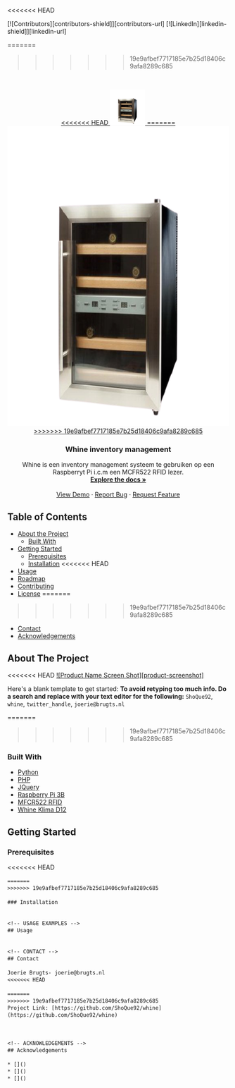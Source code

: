 <<<<<<< HEAD
<!--
*** Thanks for checking out this README Template. If you have a suggestion that would
*** make this better, please fork the repo and create a pull request or simply open
*** an issue with the tag "enhancement".
*** Thanks again! Now go create something AMAZING! :D
***
***
***
*** To avoid retyping too much info. Do a search and replace for the following:
*** ShoQue92, whine, twitter_handle, joerie@brugts.nl
-->





<!-- PROJECT SHIELDS -->
<!--
*** I'm using markdown "reference style" links for readability.
*** Reference links are enclosed in brackets [ ] instead of parentheses ( ).
*** See the bottom of this document for the declaration of the reference variables
*** for contributors-url, forks-url, etc. This is an optional, concise syntax you may use.
*** https://www.markdownguide.org/basic-syntax/#reference-style-links
-->
[![Contributors][contributors-shield]][contributors-url]
[![LinkedIn][linkedin-shield]][linkedin-url]



=======
>>>>>>> 19e9afbef7717185e7b25d18406c9afa8289c685
<!-- PROJECT LOGO -->
<br />
<p align="center">
  <a href="https://github.com/ShoQue92/whine">
<<<<<<< HEAD
    <img src="web/images/koelkast.png" alt="Logo" width="80" height="80">
=======
    <img src="web/images/koelkast.png" alt="Logo" width="640" height="680">
>>>>>>> 19e9afbef7717185e7b25d18406c9afa8289c685
  </a>

  <h3 align="center">Whine inventory management</h3>

  <p align="center">
    Whine is een inventory management systeem te gebruiken op een Raspberryt Pi i.c.m een MCFR522 RFID lezer.
    <br />
    <a href="https://github.com/ShoQue92/whine"><strong>Explore the docs »</strong></a>
    <br />
    <br />
    <a href="https://github.com/ShoQue92/whine">View Demo</a>
    ·
    <a href="https://github.com/ShoQue92/whine/issues">Report Bug</a>
    ·
    <a href="https://github.com/ShoQue92/whine/issues">Request Feature</a>
  </p>
</p>



<!-- TABLE OF CONTENTS -->
## Table of Contents

* [About the Project](#about-the-project)
  * [Built With](#built-with)
* [Getting Started](#getting-started)
  * [Prerequisites](#prerequisites)
  * [Installation](#installation)
<<<<<<< HEAD
* [Usage](#usage)
* [Roadmap](#roadmap)
* [Contributing](#contributing)
* [License](#license)
=======
>>>>>>> 19e9afbef7717185e7b25d18406c9afa8289c685
* [Contact](#contact)
* [Acknowledgements](#acknowledgements)



<!-- ABOUT THE PROJECT -->
## About The Project

<<<<<<< HEAD
[![Product Name Screen Shot][product-screenshot]](https://example.com)

Here's a blank template to get started:
**To avoid retyping too much info. Do a search and replace with your text editor for the following:**
`ShoQue92`, `whine`, `twitter_handle`, `joerie@brugts.nl`


=======
>>>>>>> 19e9afbef7717185e7b25d18406c9afa8289c685
### Built With

* [Python]()
* [PHP]()
* [JQuery]()
* [Raspberry Pi 3B]()
* [MFCR522 RFID]()
* [Whine Klima D12]()

<!-- GETTING STARTED -->
## Getting Started


### Prerequisites

<<<<<<< HEAD
```
=======
>>>>>>> 19e9afbef7717185e7b25d18406c9afa8289c685

### Installation


<!-- USAGE EXAMPLES -->
## Usage


<!-- CONTACT -->
## Contact

Joerie Brugts- joerie@brugts.nl
<<<<<<< HEAD

=======
>>>>>>> 19e9afbef7717185e7b25d18406c9afa8289c685
Project Link: [https://github.com/ShoQue92/whine](https://github.com/ShoQue92/whine)



<!-- ACKNOWLEDGEMENTS -->
## Acknowledgements

* []()
* []()
* []()
